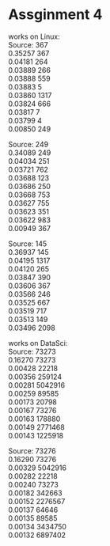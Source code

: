 # Assginment 4

works on Linux: \
Source: 367 \
0.35257 367 \
0.04181 264 \
0.03889 266 \
0.03888 559 \
0.03883 5 \
0.03860 1317 \
0.03824 666 \
0.03817 7 \
0.03799 4 \
0.00850 249

Source: 249 \
0.34089 249\
0.04034 251\
0.03721 762\
0.03688 123\
0.03686 250\
0.03668 753\
0.03627 755\
0.03623 351\
0.03622 983\
0.00949 367

Source: 145\
0.36937 145\
0.04195 1317\
0.04120 265\
0.03847 390\
0.03606 367\
0.03566 246\
0.03525 667\
0.03519 717\
0.03513 149\
0.03496 2098

works on DataSci: \
Source: 73273 \
0.16270 73273 \
0.00428 22218 \
0.00356 259124 \
0.00281 5042916 \
0.00259 89585 \
0.00173 20798 \
0.00167 73276 \
0.00163 178880 \
0.00149 2771468 \
0.00143 1225918

Source: 73276 \
0.16290 73276 \
0.00329 5042916 \
0.00282 22218 \
0.00240 73273 \
0.00182 342663 \
0.00152 2276567 \
0.00137 64646 \
0.00135 89585 \
0.00134 3434750 \
0.00132 6897402 